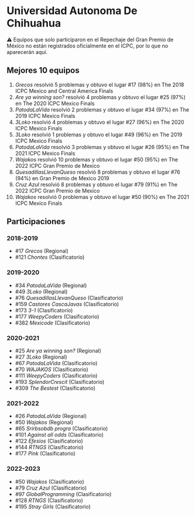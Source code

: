 # Universidad Autonoma De Chihuahua

:warning: Equipos que solo participaron en el Repechaje del Gran Premio de México no están registrados oficialmente en el ICPC, por lo que no aparecerán aquí.

## Mejores 10 equipos

1. _Grecos_ resolvió 5 problemas y obtuvo el lugar #17 (98%) en The 2018 ICPC Mexico and Central America Finals
1. _Are ya winning son?_ resolvió 4 problemas y obtuvo el lugar #25 (97%) en The 2020 ICPC Mexico Finals
1. _PatodaLaVida_ resolvió 2 problemas y obtuvo el lugar #34 (97%) en The 2019 ICPC Mexico Finals
1. _3Loko_ resolvió 4 problemas y obtuvo el lugar #27 (96%) en The 2020 ICPC Mexico Finals
1. _3Loko_ resolvió 1 problemas y obtuvo el lugar #49 (96%) en The 2019 ICPC Mexico Finals
1. _PatodaLaVida_ resolvió 3 problemas y obtuvo el lugar #26 (95%) en The 2021 ICPC Mexico Finals
1. _Wajakos_ resolvió 10 problemas y obtuvo el lugar #50 (95%) en The 2022 ICPC Gran Premio de Mexico
1. _QuesadillasLlevanQueso_ resolvió 8 problemas y obtuvo el lugar #76 (94%) en Gran Premio de Mexico 2019
1. _Cruz Azul_ resolvió 8 problemas y obtuvo el lugar #79 (91%) en The 2022 ICPC Gran Premio de Mexico
1. _Wajakos_ resolvió 0 problemas y obtuvo el lugar #50 (90%) en The 2021 ICPC Mexico Finals

## Participaciones

### 2018-2019

- #17 _Grecos_ (Regional)
- #121 _Chontes_ (Clasificatorio)

### 2019-2020

- #34 _PatodaLaVida_ (Regional)
- #49 _3Loko_ (Regional)
- #76 _QuesadillasLlevanQueso_ (Clasificatorio)
- #159 _Castores CascaJavas_ (Clasificatorio)
- #173 _3-1_ (Clasificatorio)
- #177 _WeepyCoders_ (Clasificatorio)
- #382 _Mexicode_ (Clasificatorio)

### 2020-2021

- #25 _Are ya winning son?_ (Regional)
- #27 _3Loko_ (Regional)
- #67 _PatodaLaVida_ (Clasificatorio)
- #70 _WAJAKOS_ (Clasificatorio)
- #111 _WeepyCoders_ (Clasificatorio)
- #193 _SplendorCrescit_ (Clasificatorio)
- #309 _The Bestest_ (Clasificatorio)

### 2021-2022

- #26 _PatodaLaVida_ (Regional)
- #50 _Wajakos_ (Regional)
- #65 _Srirbsobdb progra_ (Clasificatorio)
- #101 _Against all odds_ (Clasificatorio)
- #122 _Efesios_ (Clasificatorio)
- #144 _RTNGS_ (Clasificatorio)
- #177 _Pink_ (Clasificatorio)

### 2022-2023

- #50 _Wajakos_ (Clasificatorio)
- #79 _Cruz Azul_ (Clasificatorio)
- #97 _GlobalProgramming_ (Clasificatorio)
- #128 _RTNGS_ (Clasificatorio)
- #195 _Stray Girls_ (Clasificatorio)



